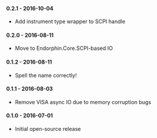 #### 0.2.1 - 2016-10-04
* Add instrument type wrapper to SCPI handle

#### 0.2.0 - 2016-08-11
* Move to Endorphin.Core.SCPI-based IO

#### 0.1.2 - 2016-08-11
* Spell the name correctly!

#### 0.1.1 - 2016-08-03
* Remove VISA async IO due to memory corruption bugs

#### 0.1.0 - 2016-07-01
* Initial open-source release
